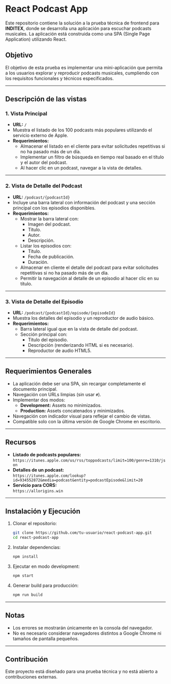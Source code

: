 # React Podcast App

Este repositorio contiene la solución a la prueba técnica de frontend para **INDITEX**, donde se desarrolla una aplicación para escuchar podcasts musicales. La aplicación está construida como una SPA (Single Page Application) utilizando React.

## Objetivo

El objetivo de esta prueba es implementar una mini-aplicación que permita a los usuarios explorar y reproducir podcasts musicales, cumpliendo con los requisitos funcionales y técnicos especificados.

---

## Descripción de las vistas

### 1. **Vista Principal**

- **URL:** `/`
- Muestra el listado de los 100 podcasts más populares utilizando el servicio externo de Apple.
- **Requerimientos:**
  - Almacenar el listado en el cliente para evitar solicitudes repetitivas si no ha pasado más de un día.
  - Implementar un filtro de búsqueda en tiempo real basado en el título y el autor del podcast.
  - Al hacer clic en un podcast, navegar a la vista de detalles.

---

### 2. **Vista de Detalle del Podcast**

- **URL:** `/podcast/{podcastId}`
- Incluye una barra lateral con información del podcast y una sección principal con los episodios disponibles.
- **Requerimientos:**
  - Mostrar la barra lateral con:
    - Imagen del podcast.
    - Título.
    - Autor.
    - Descripción.
  - Listar los episodios con:
    - Título.
    - Fecha de publicación.
    - Duración.
  - Almacenar en cliente el detalle del podcast para evitar solicitudes repetitivas si no ha pasado más de un día.
  - Permitir la navegación al detalle de un episodio al hacer clic en su título.

---

### 3. **Vista de Detalle del Episodio**

- **URL:** `/podcast/{podcastId}/episode/{episodeId}`
- Muestra los detalles del episodio y un reproductor de audio básico.
- **Requerimientos:**
  - Barra lateral igual que en la vista de detalle del podcast.
  - Sección principal con:
    - Título del episodio.
    - Descripción (renderizando HTML si es necesario).
    - Reproductor de audio HTML5.

---

## Requerimientos Generales

- La aplicación debe ser una SPA, sin recargar completamente el documento principal.
- Navegación con URLs limpias (sin usar `#`).
- Implementar dos modos:
  - **Development:** Assets no minimizados.
  - **Production:** Assets concatenados y minimizados.
- Navegación con indicador visual para reflejar el cambio de vistas.
- Compatible solo con la última versión de Google Chrome en escritorio.

---

## Recursos

- **Listado de podcasts populares:**  
  `https://itunes.apple.com/us/rss/toppodcasts/limit=100/genre=1310/json`
- **Detalles de un podcast:**  
  `https://itunes.apple.com/lookup?id=934552872&media=podcast&entity=podcastEpisode&limit=20`
- **Servicio para CORS:**  
  `https://allorigins.win`

---

## Instalación y Ejecución

1. Clonar el repositorio:
   ```bash
   git clone https://github.com/tu-usuario/react-podcast-app.git
   cd react-podcast-app
   ```
2. Instalar dependencias:
   ```bash
   npm install
   ```
3. Ejecutar en modo development:
   ```bash
   npm start
   ```
4. Generar build para producción:
   ```bash
   npm run build
   ```

---

## Notas

- Los errores se mostrarán únicamente en la consola del navegador.
- No es necesario considerar navegadores distintos a Google Chrome ni tamaños de pantalla pequeños.

---

## Contribución

Este proyecto está diseñado para una prueba técnica y no está abierto a contribuciones externas.
